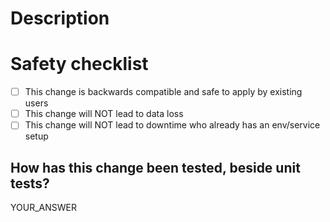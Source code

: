 # Description


# Safety checklist
* [ ] This change is backwards compatible and safe to apply by existing users
* [ ] This change will NOT lead to data loss
* [ ] This change will NOT lead to downtime who already has an env/service setup

## How has this change been tested, beside unit tests?
YOUR_ANSWER
